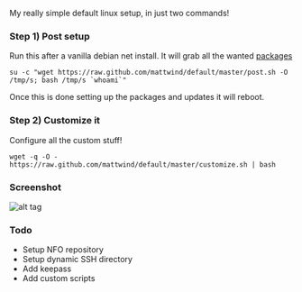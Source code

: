 My really simple default linux setup, in just two commands!

### Step 1) Post setup

Run this after a vanilla debian net install. It will grab all the wanted [packages](https://github.com/mattwind/default/blob/master/apt/packages.list)

```su -c "wget https://raw.github.com/mattwind/default/master/post.sh -O /tmp/s; bash /tmp/s `whoami`"```

Once this is done setting up the packages and updates it will reboot.

### Step 2) Customize it

Configure all the custom stuff!

```wget -q -O - https://raw.github.com/mattwind/default/master/customize.sh | bash```

### Screenshot

![alt tag](screenshot.png)

### Todo

* Setup NFO repository
* Setup dynamic SSH directory
* Add keepass
* Add custom scripts
